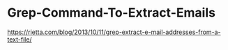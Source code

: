 # Grep-Command-To-Extract-Emails
https://rietta.com/blog/2013/10/11/grep-extract-e-mail-addresses-from-a-text-file/
